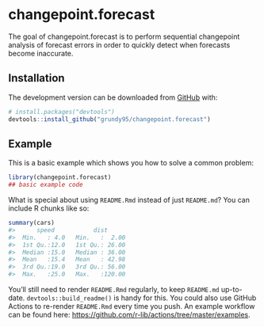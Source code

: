 
<!-- README.md is generated from README.Rmd. Please edit that file -->

# changepoint.forecast

<!-- badges: start -->
<!-- badges: end -->

The goal of changepoint.forecast is to perform sequential changepoint
analysis of forecast errors in order to quickly detect when forecasts
become inaccurate.

## Installation

<!-- You can install the released version of changepoint.forecast from [CRAN](https://CRAN.R-project.org) with:

``` r
install.packages("changepoint.forecast")
```
-->

The development version can be downloaded from
[GitHub](https://github.com/) with:

``` r
# install.packages("devtools")
devtools::install_github("grundy95/changepoint.forecast")
```

## Example

This is a basic example which shows you how to solve a common problem:

``` r
library(changepoint.forecast)
## basic example code
```

What is special about using `README.Rmd` instead of just `README.md`?
You can include R chunks like so:

``` r
summary(cars)
#>      speed           dist       
#>  Min.   : 4.0   Min.   :  2.00  
#>  1st Qu.:12.0   1st Qu.: 26.00  
#>  Median :15.0   Median : 36.00  
#>  Mean   :15.4   Mean   : 42.98  
#>  3rd Qu.:19.0   3rd Qu.: 56.00  
#>  Max.   :25.0   Max.   :120.00
```

You’ll still need to render `README.Rmd` regularly, to keep `README.md`
up-to-date. `devtools::build_readme()` is handy for this. You could also
use GitHub Actions to re-render `README.Rmd` every time you push. An
example workflow can be found here:
<https://github.com/r-lib/actions/tree/master/examples>.
